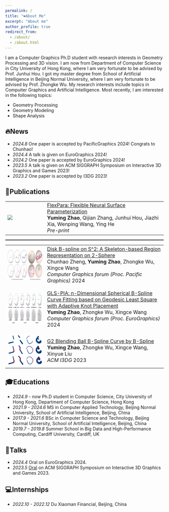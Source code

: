 ```yaml
---
permalink: /
title: "❤️About Me"
excerpt: "About me"
author_profile: true
redirect_from: 
  - /about/
  - /about.html
---
```


I am a Computer Graphics Ph.D student with research interests in Geometry Processing and 3D vision. I am now from Department of Computer Science in City University of Hong Kong, where I am very fortunate to be advised by Prof. Junhui Hou. I got my master degree from School of Artificial Intelligence in Beijing Normal University, where I am very fortunate to be advised by Prof. Zhongke Wu. My research interests include topics in Compuiter Graphics and Artificial Intelligence. Most recently, I am interested in the following topics:
* Geometry Processing
* Geometry Modeling
* Shape Analysis

🔥News
------
* *2024.8* One paper is accepted by PacificGraphics 2024! Congrats to Chunhao!
* *2024.4* A talk is given on EuroGraphics 2024!
* *2024.2* One paper is accepted by EuroGraphics 2024!
* *2023.5* A talk is given on ACM SIGGRAPH Symposium on Interactive 3D Graphics and Games 2023!
* *2023.2* One paper is accepted by I3DG 2023!

📝Publications
------

<table style="border: none;">
  <tbody>
    <tr>
      <td style="border: none;" width="25%">
        <img src="images/flexpara.png" height="100">
      </td>
      <td style="border: none;" width="75%" valign="middle">
        <a href="https://arxiv.org/abs/2504.19210">
          <papertitle><font size="3">FlexPara: Flexible Neural Surface Parameterization</font></papertitle>
        </a>
        <br>
        <font size="3"><strong>Yuming Zhao</strong>, Qijian Zhang, Junhui Hou, Jiazhi Xia, Wenping Wang, Ying He</font>
        <br>
        <font size="3"><em>Pre-print</em></font>
      </td>
    </tr>
  </tbody>
</table>

<hr style="border: 1.0px solid grey;"/>

<table style="border: none;">
  <tbody>
    <tr>
      <td style="border: none;" width="25%">
        <img src="images/dbsc.png" height="100">
      </td>
      <td style="border: none;" width="75%" valign="middle">
        <a href="https://onlinelibrary.wiley.com/doi/full/10.1111/cgf.15239">
          <papertitle><font size="3">Disk B-spline on S^2: A Skeleton-based Region Representation on 2-Sphere</font></papertitle>
        </a>
        <br>
        <font size="3">Chunhao Zheng, <strong>Yuming Zhao</strong>, Zhongke Wu, Xingce Wang</font>
        <br>
        <font size="3"><em>Computer Graphics forum (Proc. Pacific Graphics)</em> 2024</font>
      </td>
    </tr>
    <tr style="height: 15px; background: transparent; border: none;">
      <td colspan="2" style="border: none; padding: 0;"></td>
    </tr>
    <tr>
      <td style="border: none;" width="25%">
        <img src="images/GLS-PIA.png" height="100">
      </td>
      <td style="border: none;" width="75%" valign="middle">
        <a href="https://onlinelibrary.wiley.com/doi/full/10.1111/cgf.15021">
          <papertitle><font size="3">GLS-PIA: n-Dimensional Spherical B-Spline Curve Fitting based on Geodesic Least Square with Adaptive Knot Placement</font></papertitle>
        </a>
        <br>
        <font size="3"><strong>Yuming Zhao</strong>, Zhongke Wu, Xingce Wang</font>
        <br>
        <font size="3"><em>Computer Graphics forum (Proc. EuroGraphics)</em> 2024</font>
      </td>
    </tr>
    <tr style="height: 15px; background: transparent; border: none;">
      <td colspan="2" style="border: none; padding: 0;"></td>
    </tr>
    <tr>
      <td style="border: none;" width="25%">
        <img src="images/blending.png" height="100">
      </td>
      <td style="border: none;" width="75%" valign="middle">
        <a href="https://dl.acm.org/doi/abs/10.1145/3585504">
          <papertitle><font size="3">G2 Blending Ball B-Spline Curve by B-Spline</font></papertitle>
        </a>
        <br>
        <font size="3"><strong>Yuming Zhao</strong>, Zhongke Wu, Xingce Wang, Xinyue Liu</font>
        <br>
        <font size="3"><em>ACM I3DG</em> 2023</font>
      </td>
    </tr>
  </tbody>
</table>

🎓Educations
------
* *2024.9 - now*
  Ph.D student in Computer Science,
  City University of Hong Kong, Department of Computer Science, Hong Kong 
* *2021.9 - 2024.6*
  MS in Computer Applied Technology,
  Beijing Normal University, School of Artificial Intelligence, Beijing, China 
* *2017.9 - 2021.6* BSc in Computer Science and Technology, Beijing Normal University, School of Artificial Intelligence, Beijing, China
* *2019.7 - 2019.8* Summer School in Big Data and High-Performance Computing, Cardiff University, Cardiff, UK
  
💬Talks
------
* *2024.4* Oral on EuroGraphics 2024.
* *2023.5* [Oral](https://www.youtube.com/watch?v=m8rggUd7cAQ&t=11s) on ACM SIGGRAPH Symposium on Interactive 3D Graphics and Games 2023.

💻Internships
------
* *2022.10 - 2022.12* Du Xiaoman Financial, Beijing, China
